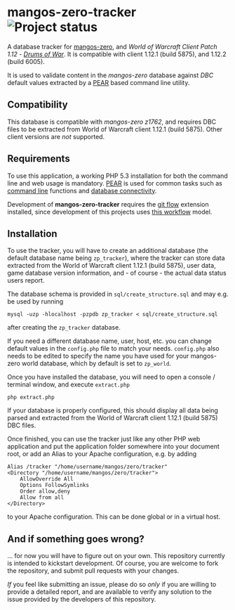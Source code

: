 mangos-zero-tracker ![Project status](http://getmangos.com/assets/img/repository-status-maintained.png)
===================
A database tracker for [mangos-zero][10], and *World of Warcraft Client Patch
1.12* - [_Drums of War_][50]. It is compatible with client 1.12.1 (build 5875),
and 1.12.2 (build 6005).

It is used to validate content in the *mangos-zero* database against _DBC_
default values extracted by a [PEAR][20] based command line utility.

Compatibility
-------------
This database is compatible with *mangos-zero z1762*, and requires DBC files
to be extracted from World of Warcraft client 1.12.1 (build 5875).  Other client
versions are _not_ supported.


Requirements
------------
To use this application, a working PHP 5.3 installation for both the command
line and web usage is mandatory.  [PEAR][20] is used for common tasks such as
[command line][21] functions and [database connectivity][22].

Development of **mangos-zero-tracker** requires the [git flow][100] extension
installed, since development of this projects uses [this workflow][101] model.


Installation
------------
To use the tracker, you will have to create an additional database (the default
database name being `zp_tracker`), where the tracker can store data extracted
from the World of Warcraft client 1.12.1 (build 5875), user data, game database
version information, and - of course - the actual data status users report.

The database schema is provided in `sql/create_structure.sql` and may e.g. be
used by running

    mysql -uzp -hlocalhost -pzpdb zp_tracker < sql/create_structure.sql

after creating the `zp_tracker` database.

If you need a different database name, user, host, etc. you can change default
values in the `config.php` file to match your needs.  `config.php` also needs to
be edited to specify the name you have used for your mangos-zero world database,
which by default is set to `zp_world`.

Once you have installed the database, you will need to open a console / terminal
window, and execute `extract.php`

    php extract.php

If your database is properly configured, this should display all data being
parsed and extracted from the World of Warcraft client 1.12.1 (build 5875)
DBC files.

Once finished, you can use the tracker just like any other PHP web application
and put the application folder somewhere into your document root, or add an
Alias to your Apache configuration, e.g. by adding

	Alias /tracker "/home/username/mangos/zero/tracker"
	<Directory "/home/username/mangos/zero/tracker">
		AllowOverride All
		Options FollowSymlinks
		Order allow,deny
		Allow from all
	</Directory>

to your Apache configuration.  This can be done global or in a virtual host.


And if something goes wrong?
----------------------------
... for now you will have to figure out on your own.  This repository currently
is intended to kickstart development.  Of course, you are welcome to fork the
repository, and submit pull requests with your changes.

_If_ you feel like submitting an issue, please do so *only* if you are willing
to provide a detailed report, and are available to verify any solution to the
issue provided by the developers of this repository.


[10]: https://github.com/mangos-zero/server "mangos-zero"
[11]: https://github.com/mangos-zero/scriptdev0 "mangos-zero scriptdev"
[12]: https://github.com/mangos-zero/database "mangos-zero database"

[20]: http://pear.php.net/ "PEAR - PHP Extension and Application Repository"
[21]: http://pear.php.net/package/Console_CommandLine "PEAR Console_CommandLine"
[22]: http://pear.php.net/package/MDB2 "PEAR MDB2"
[23]: http://pear.php.net/package/MDB2_Driver_mysqli "PEAR MDB2_Driver_mysqli"

[50]: http://eu.blizzard.com/en-gb/games/wow/ "World of Warcraft"

[100]: https://github.com/nvie/gitflow "git-flow"
[101]: http://nvie.com/posts/a-successful-git-branching-model/ "A successful git branching model"

